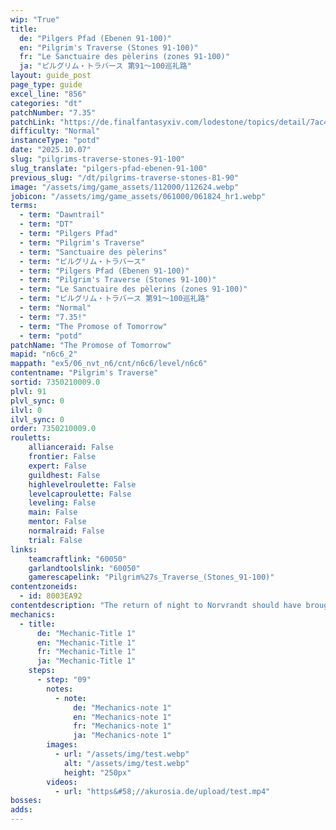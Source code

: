 ```yaml
---
wip: "True"
title:
  de: "Pilgers Pfad (Ebenen 91-100)"
  en: "Pilgrim's Traverse (Stones 91-100)"
  fr: "Le Sanctuaire des pèlerins (zones 91-100)"
  ja: "ピルグリム・トラバース 第91～100巡礼路"
layout: guide_post
page_type: guide
excel_line: "856"
categories: "dt"
patchNumber: "7.35"
patchLink: "https://de.finalfantasyxiv.com/lodestone/topics/detail/7ac423a7327836211fb9d13ced01367bdd8e6712"
difficulty: "Normal"
instanceType: "potd"
date: "2025.10.07"
slug: "pilgrims-traverse-stones-91-100"
slug_translate: "pilgers-pfad-ebenen-91-100"
previous_slug: "/dt/pilgrims-traverse-stones-81-90"
image: "/assets/img/game_assets/112000/112624.webp"
jobicon: "/assets/img/game_assets/061000/061824_hr1.webp"
terms:
  - term: "Dawntrail"
  - term: "DT"
  - term: "Pilgers Pfad"
  - term: "Pilgrim's Traverse"
  - term: "Sanctuaire des pèlerins"
  - term: "ピルグリム・トラバース"
  - term: "Pilgers Pfad (Ebenen 91-100)"
  - term: "Pilgrim's Traverse (Stones 91-100)"
  - term: "Le Sanctuaire des pèlerins (zones 91-100)"
  - term: "ピルグリム・トラバース 第91～100巡礼路"
  - term: "Normal"
  - term: "7.35!"
  - term: "The Promose of Tomorrow"
  - term: "potd"
patchName: "The Promose of Tomorrow"
mapid: "n6c6_2"
mappath: "ex5/06_nvt_n6/cnt/n6c6/level/n6c6"
contentname: "Pilgrim's Traverse"
sortid: 7350210009.0
plvl: 91
plvl_sync: 0
ilvl: 0
ilvl_sync: 0
order: 7350210009.0
rouletts:
    allianceraid: False
    frontier: False
    expert: False
    guildhest: False
    highlevelroulette: False
    levelcaproulette: False
    leveling: False
    main: False
    mentor: False
    normalraid: False
    trial: False
links:
    teamcraftlink: "60050"
    garlandtoolslink: "60050"
    gamerescapelink: "Pilgrim%27s_Traverse_(Stones_91-100)"
contentzoneids:
  - id: 8003EA92
contentdescription: "The return of night to Norvrandt should have brought peaceful slumber to the Church of the First Light, but within its ruined chapels crawls an uneasy horde of sin eaters. With the aid of the faerie king, you must venture down the pilgrim road to attend an unlikely funeral and grant eternal rest to all who yet yearn for oblivion."
mechanics:
  - title:
      de: "Mechanic-Title 1"
      en: "Mechanic-Title 1"
      fr: "Mechanic-Title 1"
      ja: "Mechanic-Title 1"
    steps:
      - step: "09"
        notes:
          - note:
              de: "Mechanics-note 1"
              en: "Mechanics-note 1"
              fr: "Mechanics-note 1"
              ja: "Mechanics-note 1"
        images:
          - url: "/assets/img/test.webp"
            alt: "/assets/img/test.webp"
            height: "250px"
        videos:
          - url: "https&#58;//akurosia.de/upload/test.mp4"
bosses:
adds:
---
```

